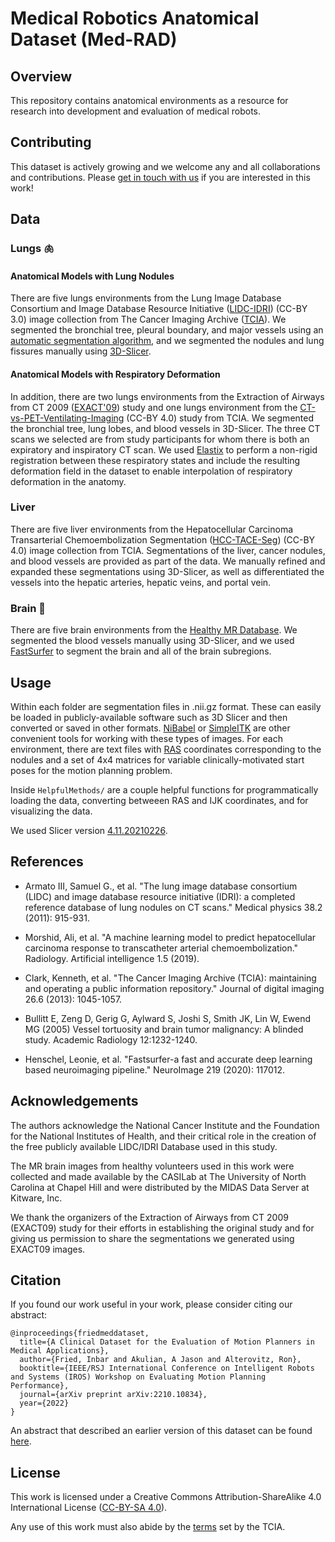 # Medical Robotics Anatomical Dataset (Med-RAD)

## Overview

This repository contains anatomical environments as a resource for research into development and evaluation of medical robots.

## Contributing

This dataset is actively growing and we welcome any and all collaborations and contributions. Please [get in touch with us](mailto:ifried01@cs.unc.edu) if you are interested in this work!

## Data

### Lungs :lungs:

#### Anatomical Models with Lung Nodules

There are five lungs environments from the Lung Image Database Consortium and Image Database Resource Initiative ([LIDC-IDRI][1]) (CC-BY 3.0) image collection from The Cancer Imaging Archive ([TCIA][2]). We segmented the bronchial tree, pleural boundary, and major vessels using an [automatic segmentation algorithm][3], and we segmented the nodules and lung fissures manually using [3D-Slicer][4]. 

[1]: <https://wiki.cancerimagingarchive.net/display/Public/LIDC-IDRI> "LIDC-IDRI"
[2]: <https://www.cancerimagingarchive.net/> "TCIA"
[3]: <https://github.com/UNC-Robotics/lung-segmentation> "LINK"
[4]: <https://www.slicer.org/> "3D-Slicer"

#### Anatomical Models with Respiratory Deformation

In addition, there are two lungs environments from the Extraction of Airways from CT 2009 ([EXACT'09][5]) study and one lungs environment from the [CT-vs-PET-Ventilating-Imaging][7] (CC-BY 4.0) study from TCIA. We segmented the bronchial tree, lung lobes, and blood vessels in 3D-Slicer. The three CT scans we selected are from study participants for whom there is both an expiratory and inspiratory CT scan. We used [Elastix][6] to perform a non-rigid registration between these respiratory states and include the resulting deformation field in the dataset to enable interpolation of respiratory deformation in the anatomy.

[5]: <http://image.diku.dk/exact/> "EXACT'09"
[6]: <https://github.com/lassoan/SlicerElastix>
[7]: <https://wiki.cancerimagingarchive.net/pages/viewpage.action?pageId=125600096>

### Liver

There are five liver environments from the Hepatocellular Carcinoma Transarterial Chemoembolization Segmentation ([HCC-TACE-Seg][8]) (CC-BY 4.0) image collection from TCIA. Segmentations of the liver, cancer nodules, and blood vessels are provided as part of the data. We manually refined and expanded these segmentations using 3D-Slicer, as well as differentiated the vessels into the hepatic arteries, hepatic veins, and portal vein.

[8]: <https://wiki.cancerimagingarchive.net/pages/viewpage.action?pageId=70230229> "HCC-TACE-Seg"

### Brain :brain:

There are five brain environments from the [Healthy MR Database][9]. We segmented the blood vessels manually using 3D-Slicer, and we used [FastSurfer][10] to segment the brain and all of the brain subregions.

[9]: <https://data.kitware.com/#collection/591086ee8d777f16d01e0724> "HMRD"
[10]: <https://www.sciencedirect.com/science/article/pii/S1053811920304985> "FS"

## Usage

Within each folder are segmentation files in .nii.gz format. These can easily be loaded in publicly-available software such as 3D Slicer and then converted or saved in other formats. [NiBabel](https://nipy.org/nibabel/) or [SimpleITK](https://pypi.org/project/SimpleITK/) are other convenient tools for working with these types of images. For each environment, there are text files with [RAS](https://www.slicer.org/wiki/Coordinate_systems) coordinates corresponding to the nodules and a set of 4x4 matrices for variable clinically-motivated start poses for the motion planning problem.

Inside `HelpfulMethods/` are a couple helpful functions for programmatically loading the data, converting betweeen RAS and IJK coordinates, and for visualizing the data.

We used Slicer version [4.11.20210226](https://slicer-packages.kitware.com/#collection/5f4474d0e1d8c75dfc70547e/folder/60ac0ce2ae4540bf6a899ecc).

## References

* Armato III, Samuel G., et al. "The lung image database consortium (LIDC) and image database resource initiative (IDRI): a completed reference database of lung nodules on CT scans." Medical physics 38.2 (2011): 915-931.

* Morshid, Ali, et al. "A machine learning model to predict hepatocellular carcinoma response to transcatheter arterial chemoembolization." Radiology. Artificial intelligence 1.5 (2019).

* Clark, Kenneth, et al. "The Cancer Imaging Archive (TCIA): maintaining and operating a public information repository." Journal of digital imaging 26.6 (2013): 1045-1057.

* Bullitt E, Zeng D, Gerig G, Aylward S, Joshi S, Smith JK, Lin W, Ewend MG (2005) Vessel tortuosity and brain tumor malignancy: A blinded study. Academic Radiology 12:1232-1240.

* Henschel, Leonie, et al. "Fastsurfer-a fast and accurate deep learning based neuroimaging pipeline." NeuroImage 219 (2020): 117012.

## Acknowledgements

The authors acknowledge the National Cancer Institute and the Foundation for the National Institutes of Health, and their critical role in the creation of the free publicly available LIDC/IDRI Database used in this study.

The MR brain images from healthy volunteers used in this work were collected and made available by the CASILab at The University of North Carolina at Chapel Hill and were distributed by the MIDAS Data Server at Kitware, Inc.

We thank the organizers of the Extraction of Airways from CT 2009 (EXACT09) study for their efforts in establishing the original study and for giving us permission to share the segmentations we generated using EXACT09 images.

## Citation

If you found our work useful in your work, please consider citing our abstract:

```
@inproceedings{friedmeddataset,
  title={A Clinical Dataset for the Evaluation of Motion Planners in Medical Applications},
  author={Fried, Inbar and Akulian, A Jason and Alterovitz, Ron},
  booktitle={IEEE/RSJ International Conference on Intelligent Robots and Systems (IROS) Workshop on Evaluating Motion Planning Performance},
  journal={arXiv preprint arXiv:2210.10834},
  year={2022}
}
```

An abstract that described an earlier version of this dataset can be found [here](https://arxiv.org/abs/2210.10834).

## License

This work is licensed under a Creative Commons Attribution-ShareAlike 4.0 International License ([CC-BY-SA 4.0][6]).

Any use of this work must also abide by the [terms][7] set by the TCIA.

[6]: <http://creativecommons.org/licenses/by-sa/4.0/>
[7]: <https://wiki.cancerimagingarchive.net/display/Public/Data+Usage+Policies+and+Restrictions>


